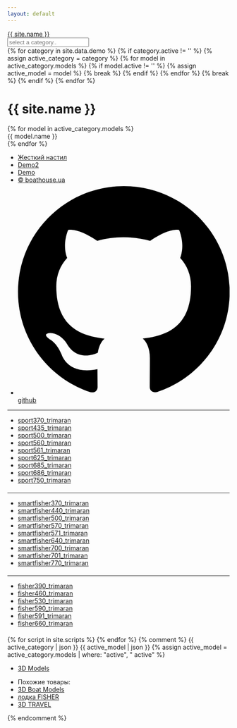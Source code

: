 ```yaml
---
layout: default
---
```


<head>
    <meta charset="utf-8">
    <title>{{ site.name }}</title>
    <meta name="viewport" content="initial-scale=1.0, user-scalable=no, width=device-width">
    <meta name="description" content="{{ site.description }}">
    <meta name="theme-color" content="#1a1a1a">
    <link rel="icon" href="/assets/icons/favicon.ico">
	<link rel="stylesheet" href="/assets/css/local/style.css">
</head>
<body>
	<div class="clearfix header">
		<div class="main-container">
			<div class="website clearfix">
				<a href="/"> 
					<span class="logo-wrap">
						<span class="l-in in1"></span>
						<span class="l-in in2"></span>
						<span class="l-in in3"></span>
					</span>
					{{ site.name }}
				</a>
			</div>
			<div class="logo">
				<div class="search-form clearfix"> 
					<input id="category" name="category" type="text" class="srchTxt" placeholder="select a category..">
					<!-- <input id="model" name="model" type="text" class="srchTxt"> -->
				</div>
			</div>
		</div>
	</div>
	<!-- Set data -->
	{% for category in site.data.demo %}
		{% if category.active != '' %}
			{% assign active_category = category %}
			{% for model in active_category.models %}
				{% if model.active != '' %}
					{% assign active_model = model %}
					{% break %}
				{% endif %}
			{% endfor %}
			{% break %}
		{% endif %}
	{% endfor %}
	<!--  -->
	<div class="main-container" id="main">
		<div class="popular-searches clearfix">
		    <h1 data-bind="text: modelTitle">{{ site.name }}</h1>
			<div class="frame-container">
				<div class="photo-box" data-model="{{ active_model.model }}" data-category="{{ active_category.id }}"></div>
				<div class="mod-nav" data-bind="template: {name: 'modnav'}"></div>
				<div class="mod3d" data-bind="template: {name: 'mod3d'}"></div>
			</div>
			<!--  -->
			<div class="slider">
				<div class="slider__items"><div class="slider__wrapper">
					{% for model in active_category.models %}
					<div class="slider__item">
						<div data-index="{{ forloop.index }}" class="btn onw3d_btn{% if model.active != '' %} active{% endif %}" data-model="{{ model.model }}">{{ model.name }}</div>
					</div>
					{% endfor %}
				</div></div>
				<a class="slider__control slider__control_left" href="#" role="button"></a>
				<a class="slider__control slider__control_right" href="#" role="button"></a>
			</div>
			<!--  -->
		</div>
		<ul class="privacy clearfix">
			<li><a href="/?model=hardfloor_small" class="demo_btn2" data-model="demo">Жесткий настил</a></li>
			<li><a href="/?model=demop" class="demo_btn2" data-model="demo">Demo2</a></li>
			<li><a href="/?model=demo" class="demo_btn2" data-model="demo">Demo</a></li>
			<li><a href="https://boathouse.ua" target="_blank">&copy; boathouse.ua</a></li>
			<li><a href="https://github.com/oleg-nahanov/boathouse" target="_blank"><svg role="img" viewBox="0 0 24 24" xmlns="http://www.w3.org/2000/svg"><path d="M12 .297c-6.63 0-12 5.373-12 12 0 5.303 3.438 9.8 8.205 11.385.6.113.82-.258.82-.577 0-.285-.01-1.04-.015-2.04-3.338.724-4.042-1.61-4.042-1.61C4.422 18.07 3.633 17.7 3.633 17.7c-1.087-.744.084-.729.084-.729 1.205.084 1.838 1.236 1.838 1.236 1.07 1.835 2.809 1.305 3.495.998.108-.776.417-1.305.76-1.605-2.665-.3-5.466-1.332-5.466-5.93 0-1.31.465-2.38 1.235-3.22-.135-.303-.54-1.523.105-3.176 0 0 1.005-.322 3.3 1.23.96-.267 1.98-.399 3-.405 1.02.006 2.04.138 3 .405 2.28-1.552 3.285-1.23 3.285-1.23.645 1.653.24 2.873.12 3.176.765.84 1.23 1.91 1.23 3.22 0 4.61-2.805 5.625-5.475 5.92.42.36.81 1.096.81 2.22 0 1.606-.015 2.896-.015 3.286 0 .315.21.69.825.57C20.565 22.092 24 17.592 24 12.297c0-6.627-5.373-12-12-12"/></svg> github</a></li>
		</ul>
		<hr>
		<ul class="privacy clearfix" style="flex-wrap: wrap; margin: 10px 0 20px 0;">
			<li><a href="/?model=sport370_trimaran" class="demo_btn2" data-model="demo">sport370_trimaran</a></li>
			<li><a href="/?model=sport435_trimaran" class="demo_btn2" data-model="demo">sport435_trimaran</a></li>
			<li><a href="/?model=sport500_trimaran" class="demo_btn2" data-model="demo">sport500_trimaran</a></li>
			<li><a href="/?model=sport560_trimaran" class="demo_btn2" data-model="demo">sport560_trimaran</a></li>
			<li><a href="/?model=sport561_trimaran" class="demo_btn2" data-model="demo">sport561_trimaran</a></li>
			<li><a href="/?model=sport625_trimaran" class="demo_btn2" data-model="demo">sport625_trimaran</a></li>
			<li><a href="/?model=sport685_trimaran" class="demo_btn2" data-model="demo">sport685_trimaran</a></li>
			<li><a href="/?model=sport686_trimaran" class="demo_btn2" data-model="demo">sport686_trimaran</a></li>
			<li><a href="/?model=sport750_trimaran" class="demo_btn2" data-model="demo">sport750_trimaran</a></li>
		</ul>
		<hr>
		<ul class="privacy clearfix" style="flex-wrap: wrap; margin: 10px 0 20px 0;">
			<li><a href="/?model=smartfisher370_trimaran" class="demo_btn2" data-model="demo">smartfisher370_trimaran</a></li>
			<li><a href="/?model=smartfisher440_trimaran" class="demo_btn2" data-model="demo">smartfisher440_trimaran</a></li>
			<li><a href="/?model=smartfisher500_trimaran" class="demo_btn2" data-model="demo">smartfisher500_trimaran</a></li>
			<li><a href="/?model=smartfisher570_trimaran" class="demo_btn2" data-model="demo">smartfisher570_trimaran</a></li>
			<li><a href="/?model=smartfisher571_trimaran" class="demo_btn2" data-model="demo">smartfisher571_trimaran</a></li>
			<li><a href="/?model=smartfisher640_trimaran" class="demo_btn2" data-model="demo">smartfisher640_trimaran</a></li>
			<li><a href="/?model=smartfisher700_trimaran" class="demo_btn2" data-model="demo">smartfisher700_trimaran</a></li>
			<li><a href="/?model=smartfisher701_trimaran" class="demo_btn2" data-model="demo">smartfisher701_trimaran</a></li>
			<li><a href="/?model=smartfisher770_trimaran" class="demo_btn2" data-model="demo">smartfisher770_trimaran</a></li>
		</ul>
		<hr>
		<ul class="privacy clearfix" style="flex-wrap: wrap; margin: 10px 0 20px 0;">
			<li><a href="/?model=fisher390_trimaran" class="demo_btn2" data-model="demo">fisher390_trimaran</a></li>
			<li><a href="/?model=fisher460_trimaran" class="demo_btn2" data-model="demo">fisher460_trimaran</a></li>
			<li><a href="/?model=fisher530_trimaran" class="demo_btn2" data-model="demo">fisher530_trimaran</a></li>
			<li><a href="/?model=fisher590_trimaran" class="demo_btn2" data-model="demo">fisher590_trimaran</a></li>
			<li><a href="/?model=fisher591_trimaran" class="demo_btn2" data-model="demo">fisher591_trimaran</a></li>
			<li><a href="/?model=fisher660_trimaran" class="demo_btn2" data-model="demo">fisher660_trimaran</a></li>
		</ul>
	</div>
	<!-- Templates -->
	<template id="mod3d">
	<div class="mod-cont" data-bind="visible: modsList().length > 0">
		<div class="mod-info">
			<span>Комплектация: <b class="mod-name" data-bind="text: modName"> </b> <i class="mod-price duble" data-bind="text: '$' + parseInt(modPrice()), visible: modPrice() > 0"></i></span> 
			<span class="more" data-bind="html: moreBtn, click: detailsMode, visible: modName() != baseName"></span>
		</div>
		<div class="mod-details">
			<ol data-bind="foreach: goodsList, visible: modName() != baseName">
				<li><span data-bind="text: name"></span> <span class="good-price" data-bind="text: '$' + parseInt(price)"></span></li>
			</ol>
			<p class="mod-info" style="padding-left: 0" data-bind="visible: modName() != baseName">
				<span class="mod-title" data-bind="text: modelTitle"></span>
				<span>Стоимость: <i class="mod-price" data-bind="text: '$' + parseInt(modPrice())"></i>
					<small class="mod-warn" data-bind="visible: modName() != 'Sail'">* двигатель в комплект не входит!</small>
				</span>
			</p>
		</div>
	</div>
	</template>
	<!--  -->
	<template id="modnav">
	<div class="mod-list" data-bind="foreach: modsList">
		<div role="tooltip" data-bind="class: $parent.isActive(), attr: {'data-name': name, 'aria-label': description}">
			<b data-bind="text: name"></b>
		</div>
	</div>
	</template>
	<!-- Scripts from site config -->
	{% for script in site.scripts %}
		<script src="{{ script }}"></script>
	{% endfor %}
</body>
{% comment %}
	{{ active_category | json }}
	{{ active_model | json }}
	{% assign active_model = active_category.models | where: "active", " active" %}
	<ul class="clearfix first">
		<li><a href="" title="">3D Models</a></li>
	</ul>
	<!--  -->
	<div class="footer-related clearfix">
		<ul class="clearfix bottom">
			<li class="hdMbN"><span>Похожие товары: </span></li>
			<li><a href="" title="">3D Boat Models</a></li>
			<li><a href="" title="">лодка FISHER</a></li>
			<li><a href="" title="">3D TRAVEL</a></li>
		</ul>
	</div>
	<!-- <script>{% include_relative assets/js/onw3d.js %}</script> -->
{% endcomment %}